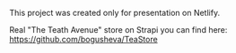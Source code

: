 This project was created only for presentation on Netlify.

Real "The Teath Avenue" store on Strapi you can find here: https://github.com/bogusheva/TeaStore
